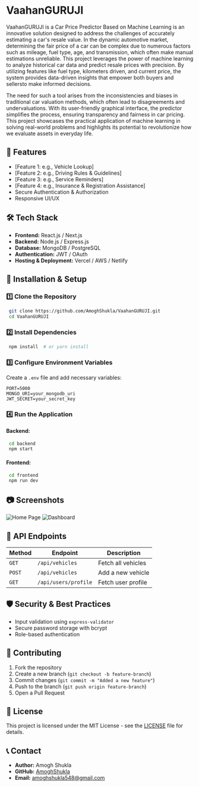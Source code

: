 # VaahanGURUJI

VaahanGURUJI is a Car Price Predictor Based on Machine Learning is an innovative solution designed to address the challenges of accurately estimating a car's resale value. In the dynamic automotive market, determining the fair price of a car can be complex due to numerous factors such as mileage, fuel type, age, and transmission, which often make manual estimations unreliable. This project leverages the power of machine learning to analyze historical car data and predict resale prices with precision. By utilizing features like fuel type, kilometers driven, and current price, the system provides data-driven insights that empower both buyers and sellersto make informed decisions. 

The need for such a tool arises from the inconsistencies and biases in traditional car valuation methods, which often lead to disagreements and undervaluations.
With its user-friendly graphical interface, the predictor simplifies the process, ensuring transparency and fairness in car pricing. This project showcases the practical application of machine learning in solving real-world problems and highlights its potential to revolutionize how we evaluate assets in everyday life.

## 🚀 Features
- [Feature 1: e.g., Vehicle Lookup]
- [Feature 2: e.g., Driving Rules & Guidelines]
- [Feature 3: e.g., Service Reminders]
- [Feature 4: e.g., Insurance & Registration Assistance]
- Secure Authentication & Authorization
- Responsive UI/UX

## 🛠 Tech Stack
- **Frontend:** React.js / Next.js
- **Backend:** Node.js / Express.js
- **Database:** MongoDB / PostgreSQL
- **Authentication:** JWT / OAuth
- **Hosting & Deployment:** Vercel / AWS / Netlify

## 🎯 Installation & Setup
### 1️⃣ Clone the Repository
```sh
 git clone https://github.com/AmoghShukla/VaahanGURUJI.git
 cd VaahanGURUJI
```

### 2️⃣ Install Dependencies
```sh
 npm install  # or yarn install
```

### 3️⃣ Configure Environment Variables
Create a `.env` file and add necessary variables:
```env
PORT=5000
MONGO_URI=your_mongodb_uri
JWT_SECRET=your_secret_key
```

### 4️⃣ Run the Application
#### Backend:
```sh
 cd backend
 npm start
```

#### Frontend:
```sh
 cd frontend
 npm run dev
```

## 📷 Screenshots
![Home Page](./screenshots/homepage.png)
![Dashboard](./screenshots/dashboard.png)

## 📌 API Endpoints
| Method | Endpoint | Description |
|--------|---------|-------------|
| `GET`  | `/api/vehicles` | Fetch all vehicles |
| `POST` | `/api/vehicles` | Add a new vehicle |
| `GET`  | `/api/users/profile` | Fetch user profile |

## 🛡 Security & Best Practices
- Input validation using `express-validator`
- Secure password storage with bcrypt
- Role-based authentication

## 🤝 Contributing
1. Fork the repository
2. Create a new branch (`git checkout -b feature-branch`)
3. Commit changes (`git commit -m "Added a new feature"`)
4. Push to the branch (`git push origin feature-branch`)
5. Open a Pull Request

## 📜 License
This project is licensed under the MIT License - see the [LICENSE](./LICENSE) file for details.

## 📞 Contact
- **Author:** Amogh Shukla
- **GitHub:** [AmoghShukla](https://github.com/AmoghShukla)
- **Email:** amoghshukla548@gmail.com



